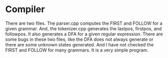 # Compiler
There are two files. The parser.cpp computes the FIRST and FOLLOW for a given grammar. And, the tokenizer.cpp generates the lastpos, firstpos, and followpos. It also generates a DFA for a given regular expression. There are some bugs in these two files, like the DFA does not always generate or there are some unknown states generated. And I have not checked the FIRST and FOLLOW for many grammars. It is a very simple program.
